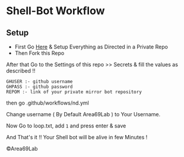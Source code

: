 # Shell-Bot Workflow #

## Setup ##
- First Go [Here](https://github.com/Area69Lab/shell-bot) & Setup Everything as Directed in a Private Repo
- Then Fork this Repo

After that Go to the Settings of this repo >> Secrets & fill the values as described !!

```
GHUSER :- github username
GHPASS :- github password
REPOM :- link of your private mirror bot repository
```
then go .github/workflows/nd.yml

Change username ( By Default Area69Lab ) to Your Username.

Now Go to loop.txt, add ```1``` and press enter & save 

And That's it !! Your Shell bot will be alive in few Minutes !

©Area69Lab
